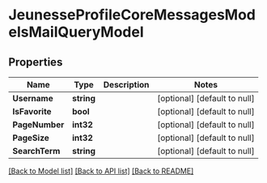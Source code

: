 # JeunesseProfileCoreMessagesModelsMailQueryModel

## Properties
Name | Type | Description | Notes
------------ | ------------- | ------------- | -------------
**Username** | **string** |  | [optional] [default to null]
**IsFavorite** | **bool** |  | [optional] [default to null]
**PageNumber** | **int32** |  | [optional] [default to null]
**PageSize** | **int32** |  | [optional] [default to null]
**SearchTerm** | **string** |  | [optional] [default to null]

[[Back to Model list]](../README.md#documentation-for-models) [[Back to API list]](../README.md#documentation-for-api-endpoints) [[Back to README]](../README.md)


